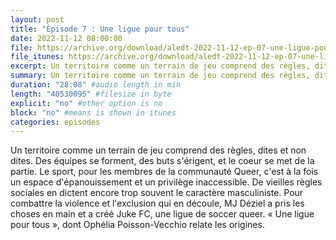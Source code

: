 ```yaml
---
layout: post
title: "Épisode 7 : Une ligue pour tous"
date: 2022-11-12 08:00:00
file: https://archive.org/download/aledt-2022-11-12-ep-07-une-ligue-pour-tous-podcast/ALEDT_2022-11-12_EP07-UneLiguePourTous_Podcast.mp3
file_itunes: https://archive.org/download/aledt-2022-11-12-ep-07-une-ligue-pour-tous-podcast/ALEDT_2022-11-12_EP07-UneLiguePourTous_Podcast.mp3
excerpt: Un territoire comme un terrain de jeu comprend des règles, dites et non dites. Des équipes se forment, des buts s'érigent, et le coeur se met de la partie. Le sport, pour les membres de la communauté Queer, c'est à la fois un espace d'épanouissement et un privilège inaccessible. De vieilles règles sociales en dictent encore trop souvent le caractère masculiniste. Pour combattre la violence et l'exclusion qui en découle, MJ Déziel a pris les choses en main et a créé Juke FC, une ligue de soccer queer. « Une ligue pour tous », dont Ophélia Poisson-Vecchio relate les origines.
summary: Un territoire comme un terrain de jeu comprend des règles, dites et non dites. Des équipes se forment, des buts s'érigent, et le coeur se met de la partie. Le sport, pour les membres de la communauté Queer, c'est à la fois un espace d'épanouissement et un privilège inaccessible. De vieilles règles sociales en dictent encore trop souvent le caractère masculiniste. Pour combattre la violence et l'exclusion qui en découle, MJ Déziel a pris les choses en main et a créé Juke FC, une ligue de soccer queer. « Une ligue pour tous », dont Ophélia Poisson-Vecchio relate les origines.
duration: "28:08" #audio length in min
length: "40530095" #filesize in byte
explicit: "no" #other option is no
block: "no" #means is shown in itunes
categories: episodes
---
```


Un territoire comme un terrain de jeu comprend des règles, dites et non dites. Des équipes se forment, des buts s'érigent, et le coeur se met de la partie. Le sport, pour les membres de la communauté Queer, c'est à la fois un espace d'épanouissement et un privilège inaccessible. De vieilles règles sociales en dictent encore trop souvent le caractère masculiniste. Pour combattre la violence et l'exclusion qui en découle, MJ Déziel a pris les choses en main et a créé Juke FC, une ligue de soccer queer. « Une ligue pour tous », dont Ophélia Poisson-Vecchio relate les origines.
